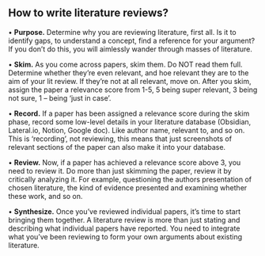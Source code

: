 ## How to write literature reviews?


•	<strong>Purpose.</strong> Determine why you are reviewing literature, first all. Is it to identify gaps, to understand a concept, find a reference for your argument? If you don’t do this, you will aimlessly wander through masses of literature.


•	<strong>Skim.</strong> As you come across papers, skim them. Do NOT read them full. Determine whether they’re even relevant, and hoe relevant they are to the aim of your lit review. If they’re not at all relevant, move on. After you skim, assign the paper a relevance score from 1-5, 5 being super relevant, 3 being not sure, 1 – being ‘just in case’. 


•	<strong>Record.</strong> If a paper has been assigned a relevance score during the skim phase, record some low-level details in your literature database (Obsidian, Lateral.io, Notion, Google doc). Like author name, relevant to, and so on. This is ‘recording’, not reviewing, this means that just screenshots of relevant sections of the paper can also make it into your database. 


•	<strong>Review.</strong> Now, if a paper has achieved a relevance score above 3, you need to review it. Do more than just skimming the paper, review it by critically analyzing it. For example, questioning the authors presentation of chosen literature, the kind of evidence presented and examining whether these work, and so on. 


•	<strong>Synthesize.</strong> Once you’ve reviewed individual papers, it’s time to start bringing them together. A literature review is more than just stating and describing what individual papers have reported. You need to integrate what you’ve been reviewing to form your own arguments about existing literature. 
